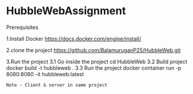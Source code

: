 # HubbleWebAssignment

Prerequisites

1.Install Docker 
    https://docs.docker.com/engine/install/

2.clone the project
    https://github.com/BalamuruganP25/HubbleWeb.git

3.Run the project 
  3.1 Go inside the project 
        cd HubbleWeb
  3.2 Build project 
        docker build -t hubbleweb .
  3.3 Run the project
      docker container run -p 8080:8080 -it hubbleweb:latest

    Note - Client & server in same project